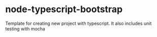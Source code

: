 # node-typescript-bootstrap
Template for creating new project with typescript. It also includes unit testing with mocha
